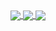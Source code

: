 <a href="https://solved.ac/leesk212">
  <img align="center" src="https://github-readme-solvedac.hyp3rflow.vercel.app/api/?handle=leesk212" />
</a>
<a href="https://solved.ac/didrmsqh">
  <img align="center" src="https://github-readme-solvedac.hyp3rflow.vercel.app/api/?handle=didrmsqh" />
</a>

<a href="https://solved.ac/jw03070">
  <img align="center" src="https://github-readme-solvedac.hyp3rflow.vercel.app/api/?handle=jw03070" />
</a>
